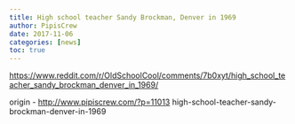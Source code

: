 ```yaml
---
title: High school teacher Sandy Brockman, Denver in 1969
author: PipisCrew
date: 2017-11-06
categories: [news]
toc: true
---
```


https://www.reddit.com/r/OldSchoolCool/comments/7b0xyt/high_school_teacher_sandy_brockman_denver_in_1969/

origin - http://www.pipiscrew.com/?p=11013 high-school-teacher-sandy-brockman-denver-in-1969